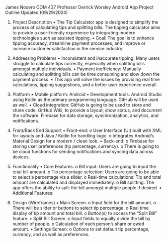 James Nocero 
COM 437 
Professor Derrick Worsley
Android App Project Outline 
Updated (09/29/2024)


1.	Project Description
•	The Tip Calculator app is designed to simplify the process of calculating tips and splitting bills. The tipping calculator aims to provide a user-friendly experience by integrating modern technologies such as assisted tipping.
•	Goal: The goal is to enhance tipping accuracy, streamline payment processes, and improve or increase customer satisfaction in the service industry.

2.	Addressing Problems 
•	Inconsistent and inaccurate tipping: Many users struggle to calculate tips correctly, especially when splitting bills amongst multiple individuals.
•	Payment inefficiency: Manually calculating and splitting bills can be time consuming and slow down the payment process.
•	This app will solve the issues by providing real time calculations, tipping suggestions, and a better user experience overall.


3.	 Platform
•	Mobile platform: Android
•	Development tools: Android Studio using Kotlin as the primary programming language. GitHub will be used as well.
•	Cloud integration: GitHub is going to be used to store and share code. GitHub Wiki, to provide a layout, show status, and document the software. Firebase for data storage, synchronization, analytics, and notifications.

4.	 Front/Back End Support
•	Front-end:
o	User Interface (UI) built with XML for layouts and Java / Kotlin for handling logic.
o	Integrates Android’s Material Design for a modern / clean look.
•	Back-end:
o	Firebase for storing user preferences (tip percentage, currency).
o	There is going to be cloud functions for sending notifications and syncing data across devices.

5.	Functionality
•	Core Features:
o	Bill input: Users are going to input the total bill amount.
o	Tip percentage selection: Users are going to be able to select a percentage via a slider.
o	Real-time calculations: Tip and total amount are calculated and displayed immediately.
o	Bill splitting: The app offers the ability to split the bill amongst multiple people if desired.
•	Additional Features:

6.	 Design (Wireframes)
•	Main Screen:
o	Input field for the bill amount.
o	There will be slider or buttons to select tip percentage.
o	Real time display of tip amount and total bill.
o	Button(s) to access the “Split Bill” feature.
•	Split Bill Screen:
o	Input fields to equally divide the bill by number of people.
o	Calculation of each person’s share or owed amount.
•	Settings Screen:
o	Options to set default tip percentage, currency, and as well as preferences.

